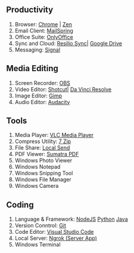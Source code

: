 ## Productivity
1. Browser: [Chrome](https://www.google.com/chrome/) | [Zen](https://zen-browser.app/download/)
2. Email Client: [MailSpring](https://www.getmailspring.com/download)
3. Office Suite: [OnlyOffice](https://www.onlyoffice.com/desktop.aspx)
4. Sync and Cloud: [Resilio Sync](https://www.resilio.com/sync/download/)| [Google Drive](https://ipv4.google.com/intl/en_zm/drive/download/)
5. Messaging: [Signal](https://signal.org/download/)

## Media Editing
1. Screen Recorder: [OBS](https://obsproject.com/)
2. Video Editor: [Shotcut](https://www.shotcut.org/download/)| [Da Vinci Resolve](https://www.blackmagicdesign.com/in/products/davinciresolve)
3. Image Editor: [Gimp](https://www.gimp.org/downloads/)
4. Audio Editor: [Audacity](https://www.audacityteam.org/download/)

## Tools
1. Media Player: [VLC Media Player](https://www.videolan.org/vlc/)
2. Compress Utility: [7 Zip](https://www.7-zip.org/download.html)
3. File Share: [Local Send](https://localsend.org/download)
4. PDF Viewer: [Sumatra PDF](https://www.sumatrapdfreader.org/download-free-pdf-viewer)
5. Windows Photo Viewer
6. Windows Notepad
7. Windows Snipping Tool
8. Windows File Manager
9. Windows Camera   





## Coding
1. Language & Framework: [NodeJS](https://nodejs.org/en/download) [Python](https://www.python.org/downloads/) [Java](https://www.oracle.com/in/java/technologies/downloads/)
2. Version Conntrol: [Git](https://git-scm.com/downloads)
3. Code Editor: [Visual Studio Code](https://code.visualstudio.com/Download)
4. Local Server: [Ngrok (Server App)](https://ngrok.com/downloads/windows)
5. Windows Terminal
